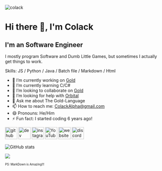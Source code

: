 <p align="left"> <img src="https://komarev.com/ghpvc/?username=colack&label=Profile%20views&color=0e75b6&style=flat" alt="colack" /> </p>

# Hi there 👋, I'm Colack
## I'm an Software Engineer

I mostly program Software and Dumb Little Games, but sometimes I actually get things to work.

Skills: JS / Python / Java / Batch file / Markdown / Html 

- 🔭 I’m currently working on [Gold](https://github.com/Shining-Gold-Studios/Gold-Language) 
- 🌱 I’m currently learning C/C# 
- 👯 I’m looking to collaborate on [Gold](https://github.com/Shining-Gold-Studios/Gold-Language) 
- 🤔 I’m looking for help with [Orbital](https://github.com/Colack/Orbital) 
- 💬 Ask me about The Gold-Language 
- 📫 How to reach me: ColackAlpha@gmail.com 
- 😄 Pronouns: He/Him 
- ⚡ Fun fact: I started coding 6 years ago! 

[<img src='https://cdn.jsdelivr.net/npm/simple-icons@3.0.1/icons/github.svg' alt='github' height='40'>](https://github.com/Colack)  [<img src='https://cdn.jsdelivr.net/npm/simple-icons@3.0.1/icons/dev-dot-to.svg' alt='dev' height='40'>](https://dev.to/colack)  [<img src='https://cdn.jsdelivr.net/npm/simple-icons@3.0.1/icons/instagram.svg' alt='instagram' height='40'>](https://www.instagram.com/_Colack/)  [<img src='https://cdn.jsdelivr.net/npm/simple-icons@3.0.1/icons/youtube.svg' alt='YouTube' height='40'>](https://www.youtube.com/channel/Colack)  [<img src='https://cdn.jsdelivr.net/npm/simple-icons@3.0.1/icons/icloud.svg' alt='website' height='40'>](Colack.github.io)  [<img src='https://cdn.jsdelivr.net/npm/simple-icons@3.0.1/icons/discord.svg' alt='discord' height='40'>](Colack#7421)  

![GitHub stats](https://github-readme-stats.vercel.app/api?username=Colack&show_icons=true)  

<p align="left"> <img src="https://github-profile-trophy.vercel.app/?username=Colack&column=-1"/> </p>

<sub><sup>PS: MarkDown is Amazing!!!</sup></sub>
